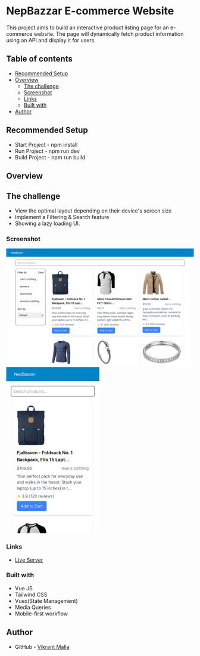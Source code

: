 # NepBazzar E-commerce Website

This project aims to build an interactive product listing page for an e-commerce website. The page will dynamically fetch product information using an API and display it for users.


## Table of contents
- [Recommended Setup](#recommended-setup)
- [Overview](#overview)
  - [The challenge](#the-challenge)
  - [Screenshot](#screenshot)
  - [Links](#links)
  - [Built with](#built-with)
- [Author](#author)


## Recommended Setup

- Start Project - npm install
- Run Project - npm run dev
- Build Project - npm run build


## Overview

## The challenge

- View the optimal layout depending on their device's screen size
- Implement a Filtering & Search feature
- Showing a lazy loading UI.

### Screenshot

<img src="./public/design/nepbazzar.netlify.app_desktop.png"  width="800"/>
<img src="./public/design/nepbazzar.netlify.app_mobile.png"  width="250"/>

### Links

- [Live Server](https://nepbazzar.netlify.app/)

### Built with

- Vue JS
- Tailwind CSS
- Vuex(State Management)
- Media Queries
- Mobile-first workflow

## Author

- GitHub - [Vikrant Malla](https://github.com/vikrantmalla)


